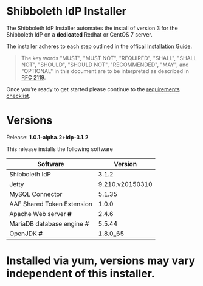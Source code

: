 ---
---

# Shibboleth IdP Installer

The Shibboleth IdP Installer automates the install of version 3 for the Shibboleth IdP on a **dedicated** Redhat or CentOS 7 server.

The installer adheres to each step outlined in the offical [Installation Guide](https://wiki.shibboleth.net/confluence/display/IDP30/Installation).

> The key words "MUST", "MUST NOT", "REQUIRED", "SHALL",
> "SHALL NOT", "SHOULD", "SHOULD NOT", "RECOMMENDED",  "MAY", and "OPTIONAL"
> in this document are to be interpreted as described in [RFC 2119](https://www.ietf.org/rfc/rfc2119.txt).

Once you’re ready to get started please continue to the [requirements checklist](requirements-checklist.html).

# Versions

Release: **1.0.1-alpha.2+idp-3.1.2**

This release installs the following software

| Software | Version |
| -------- | ------- |
| Shibboleth IdP | 3.1.2 |
| Jetty | 9.210.v20150310 |
| MySQL Connector | 5.1.35 |
| AAF Shared Token Extension | 1.0.0 |
| Apache Web server **#** | 2.4.6 |
| MariaDB database engine ***#*** | 5.5.44 |
| OpenJDK **#** | 1.8.0_65 |

 # Installed via yum, versions may vary independent of this installer.



